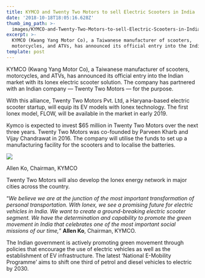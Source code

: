 ```yaml
---
title: KYMCO and Twenty Two Motors to sell Electric Scooters in India
date: '2018-10-18T18:05:16.628Z'
thumb_img_path: >-
  images/KYMCO-and-Twenty-Two-Motors-to-sell-Electric-Scooters-in-India/1*dMxAxJ8kbX4ZoG2KlhrkLQ.jpeg
excerpt: >-
  KYMCO (Kwang Yang Motor Co), a Taiwanese manufacturer of scooters,
  motorcycles, and ATVs, has announced its official entry into the Indian…
template: post
---
```

KYMCO (Kwang Yang Motor Co), a Taiwanese manufacturer of scooters, motorcycles, and ATVs, has announced its official entry into the Indian market with its Ionex electric scooter solution. The company has partnered with an Indian company — Twenty Two Motors — for the purpose.

With this alliance, Twenty Two Motors Pvt. Ltd, a Haryana-based electric scooter startup, will equip its EV models with Ionex technology. The first Ionex model, FLOW, will be available in the market in early 2019.

Kymco is expected to invest $65 million in Twenty Two Motors over the next three years. Twenty Two Motors was co-founded by Parveen Kharb and Vijay Chandrawat in 2016. The company will utilise the funds to set up a manufacturing facility for the scooters and to localise the batteries.

![](/images/KYMCO-and-Twenty-Two-Motors-to-sell-Electric-Scooters-in-India/1*dMxAxJ8kbX4ZoG2KlhrkLQ.jpeg)

<figcaption>Allen Ko, Chairman, KYMCO</figcaption>

Twenty Two Motors will also develop the Ionex energy network in major cities across the country.

“*We believe we are at the junction of the most important transformation of personal transportation. With Ionex, we see a promising future for electric vehicles in India. We want to create a ground-breaking electric scooter segment. We have the determination and capability to promote the green movement in India that celebrates one of the most important social missions of our time,*” **Allen Ko**, Chairman, KYMCO.

The Indian government is actively promoting green movement through policies that encourage the use of electric vehicles as well as the establishment of EV infrastructure. The latest ‘National E-Mobility Programme’ aims to shift one third of petrol and diesel vehicles to electric by 2030.
